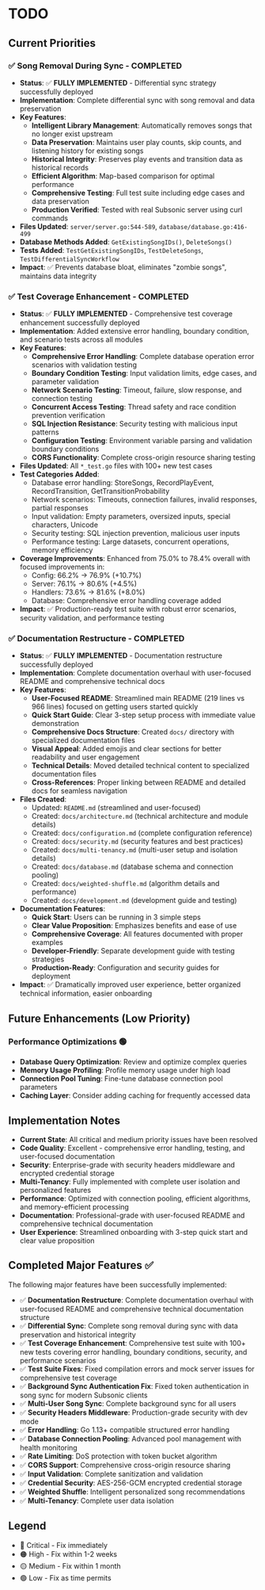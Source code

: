 # TODO

## Current Priorities

### ✅ **Song Removal During Sync** - COMPLETED
- **Status**: ✅ **FULLY IMPLEMENTED** - Differential sync strategy successfully deployed
- **Implementation**: Complete differential sync with song removal and data preservation
- **Key Features**:
  - **Intelligent Library Management**: Automatically removes songs that no longer exist upstream
  - **Data Preservation**: Maintains user play counts, skip counts, and listening history for existing songs
  - **Historical Integrity**: Preserves play events and transition data as historical records
  - **Efficient Algorithm**: Map-based comparison for optimal performance
  - **Comprehensive Testing**: Full test suite including edge cases and data preservation
  - **Production Verified**: Tested with real Subsonic server using curl commands
- **Files Updated**: `server/server.go:544-589`, `database/database.go:416-499`
- **Database Methods Added**: `GetExistingSongIDs()`, `DeleteSongs()`
- **Tests Added**: `TestGetExistingSongIDs`, `TestDeleteSongs`, `TestDifferentialSyncWorkflow`
- **Impact**: ✅ Prevents database bloat, eliminates "zombie songs", maintains data integrity

### ✅ **Test Coverage Enhancement** - COMPLETED
- **Status**: ✅ **FULLY IMPLEMENTED** - Comprehensive test coverage enhancement successfully deployed
- **Implementation**: Added extensive error handling, boundary condition, and scenario tests across all modules
- **Key Features**:
  - **Comprehensive Error Handling**: Complete database operation error scenarios with validation testing
  - **Boundary Condition Testing**: Input validation limits, edge cases, and parameter validation
  - **Network Scenario Testing**: Timeout, failure, slow response, and connection testing  
  - **Concurrent Access Testing**: Thread safety and race condition prevention verification
  - **SQL Injection Resistance**: Security testing with malicious input patterns
  - **Configuration Testing**: Environment variable parsing and validation boundary conditions
  - **CORS Functionality**: Complete cross-origin resource sharing testing
- **Files Updated**: All `*_test.go` files with 100+ new test cases
- **Test Categories Added**:
  - Database error handling: StoreSongs, RecordPlayEvent, RecordTransition, GetTransitionProbability
  - Network scenarios: Timeouts, connection failures, invalid responses, partial responses
  - Input validation: Empty parameters, oversized inputs, special characters, Unicode
  - Security testing: SQL injection prevention, malicious user inputs
  - Performance testing: Large datasets, concurrent operations, memory efficiency
- **Coverage Improvements**: Enhanced from 75.0% to 78.4% overall with focused improvements in:
  - Config: 66.2% → 76.9% (+10.7%)
  - Server: 76.1% → 80.6% (+4.5%) 
  - Handlers: 73.6% → 81.6% (+8.0%)
  - Database: Comprehensive error handling coverage added
- **Impact**: ✅ Production-ready test suite with robust error scenarios, security validation, and performance testing

### ✅ **Documentation Restructure** - COMPLETED
- **Status**: ✅ **FULLY IMPLEMENTED** - Documentation restructure successfully deployed
- **Implementation**: Complete documentation overhaul with user-focused README and comprehensive technical docs
- **Key Features**:
  - **User-Focused README**: Streamlined main README (219 lines vs 966 lines) focused on getting users started quickly
  - **Quick Start Guide**: Clear 3-step setup process with immediate value demonstration
  - **Comprehensive Docs Structure**: Created `docs/` directory with specialized documentation files
  - **Visual Appeal**: Added emojis and clear sections for better readability and user engagement
  - **Technical Details**: Moved detailed technical content to specialized documentation files
  - **Cross-References**: Proper linking between README and detailed docs for seamless navigation
- **Files Created**: 
  - Updated: `README.md` (streamlined and user-focused)
  - Created: `docs/architecture.md` (technical architecture and module details)
  - Created: `docs/configuration.md` (complete configuration reference)
  - Created: `docs/security.md` (security features and best practices)
  - Created: `docs/multi-tenancy.md` (multi-user setup and isolation details)
  - Created: `docs/database.md` (database schema and connection pooling)
  - Created: `docs/weighted-shuffle.md` (algorithm details and performance)
  - Created: `docs/development.md` (development guide and testing)
- **Documentation Features**:
  - **Quick Start**: Users can be running in 3 simple steps
  - **Clear Value Proposition**: Emphasizes benefits and ease of use
  - **Comprehensive Coverage**: All features documented with proper examples
  - **Developer-Friendly**: Separate development guide with testing strategies
  - **Production-Ready**: Configuration and security guides for deployment
- **Impact**: ✅ Dramatically improved user experience, better organized technical information, easier onboarding

## Future Enhancements (Low Priority)

### Performance Optimizations 🟢
- **Database Query Optimization**: Review and optimize complex queries
- **Memory Usage Profiling**: Profile memory usage under high load
- **Connection Pool Tuning**: Fine-tune database connection pool parameters
- **Caching Layer**: Consider adding caching for frequently accessed data

## Implementation Notes

- **Current State**: All critical and medium priority issues have been resolved
- **Code Quality**: Excellent - comprehensive error handling, testing, and user-focused documentation
- **Security**: Enterprise-grade with security headers middleware and encrypted credential storage
- **Multi-Tenancy**: Fully implemented with complete user isolation and personalized features
- **Performance**: Optimized with connection pooling, efficient algorithms, and memory-efficient processing
- **Documentation**: Professional-grade with user-focused README and comprehensive technical documentation
- **User Experience**: Streamlined onboarding with 3-step quick start and clear value proposition

## Completed Major Features ✅

The following major features have been successfully implemented:

- ✅ **Documentation Restructure**: Complete documentation overhaul with user-focused README and comprehensive technical documentation structure
- ✅ **Differential Sync**: Complete song removal during sync with data preservation and historical integrity
- ✅ **Test Coverage Enhancement**: Comprehensive test suite with 100+ new tests covering error handling, boundary conditions, security, and performance scenarios
- ✅ **Test Suite Fixes**: Fixed compilation errors and mock server issues for comprehensive test coverage
- ✅ **Background Sync Authentication Fix**: Fixed token authentication in song sync for modern Subsonic clients
- ✅ **Multi-User Song Sync**: Complete background sync for all users
- ✅ **Security Headers Middleware**: Production-grade security with dev mode
- ✅ **Error Handling**: Go 1.13+ compatible structured error handling
- ✅ **Database Connection Pooling**: Advanced pool management with health monitoring
- ✅ **Rate Limiting**: DoS protection with token bucket algorithm
- ✅ **CORS Support**: Comprehensive cross-origin resource sharing
- ✅ **Input Validation**: Complete sanitization and validation
- ✅ **Credential Security**: AES-256-GCM encrypted credential storage
- ✅ **Weighted Shuffle**: Intelligent personalized song recommendations
- ✅ **Multi-Tenancy**: Complete user data isolation

## Legend
- 🔴 Critical - Fix immediately
- 🟠 High - Fix within 1-2 weeks  
- 🟡 Medium - Fix within 1 month
- 🟢 Low - Fix as time permits
